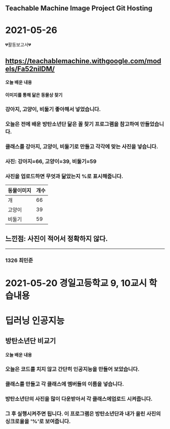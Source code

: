 ## Teachable Machine Image Project Git Hosting

# 2021-05-26
💔활동보고서💔
## https://teachablemachine.withgoogle.com/models/Fa52niIDM/

#### 오늘 배운 내용
#### 이미지를 통해 닮은 동물상 찾기
### 강아지, 고양이, 비둘기 좋아해서 넣었습니다.
### 오늘은 전에 배운 방탄소년단 닮은 꼴 찾기 프로그램을 참고하여 만들었습니다.
### 클래스를 강아지, 고양이, 비둘기로 만들고 각각에 맞는 사진을 넣습니다.
### 사진: 강아지=66, 고양이=39, 비둘기=59
### 사진을 업로드하면 무엇과 닮았는지 %로 표시해줍니다.
|동물이미지|개수|
|---------|----------|
|개|66|
|고양이|39|
|비둘기|59|

## 느낀점: 사진이 적어서 정확하지 않다.
---------------
### 1326 최민준

# 2021-05-20 경일고등학교 9, 10교시 학습내용

딥러닝 인공지능
==============

방탄소년단 비교기
----------------

#### 오늘 배운 내용
### 오늘은 코드를 치지 않고 간단히 인공지능을 만들어 보았습니다.
### 클래스를 만들고 각 클래스에 멤버들의 이름을 넣습니다. 
### 방탄소년단의 사진을 많이 다운받아서 각 클래스에업로드 시켜줍니다.
### 그 후 실행시켜주면 됩니다. 이 프로그램은 방탄소년단과 내가 올린 사진의 싱크로율을 '%'로 보여줍니다.

